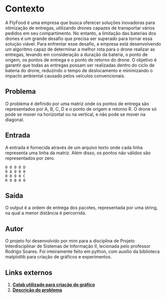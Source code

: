 # Contexto
A FlyFood é uma empresa que busca oferecer soluções inovadoras para otimização de entregas, utilizando drones capazes de transportar vários pedidos em seu
compartimento. No entanto, a limitação das baterias dos drones é um grande desafio que precisa ser superado para tornar essa solução viável.
Para enfrentar esse desafio, a empresa está desenvolvendo um algoritmo capaz de determinar a melhor rota para o drone realizar as entregas, levando em consideração
a duração da bateria, o ponto de origem, os pontos de entrega e o ponto de retorno do drone. O objetivo é garantir que todas as entregas possam ser realizadas dentro do ciclo de bateria do drone, reduzindo o tempo de deslocamento e minimizando o impacto ambiental causado pelos veículos convencionais. 

## Problema

O problema é definido por uma matriz onde os pontos de entrega são representados por A, B, C, D e o ponto de origem e retorno R. O drone só pode se mover na horizontal ou na vertical, e não pode se mover na diagonal. 

## Entrada
A entrada é fornecida através de um arquivo texto onde cada linha representa uma linha da matriz. Além disso, os pontos não válidos são representados por zero.

```
0 0 0 0 D
0 A 0 0 0
0 0 0 0 C
R 0 B 0 0
``` 

## Saída
O output é a ordem de entrega dos pacotes, representada por uma string, na qual a menor distância é percorrida.

## Autor

O projeto foi desenvolvido por mim para a disciplina de Projeto Interdisciplinar de Sistemas de Informação II, lecionada pelo professor Rodrigo Soares. Foi inteiramente feito em python, com auxílio da biblioteca matplotlib para criação de gráficos e experimentos.

## Links externos
1. **[Colab utilizado para criação do gráfico](https://colab.research.google.com/drive/1cd2TXMHoJHJlTnXLicI_cgxqQ6b9St6i?usp=sharing)**
2. **[Descrição do problema](https://docs.google.com/document/d/1SC2B2q2Ue5bndAYnmT1o2L613gChXxNb/edit?usp=sharing&ouid=111358670991522502707&rtpof=true&sd=true)**
